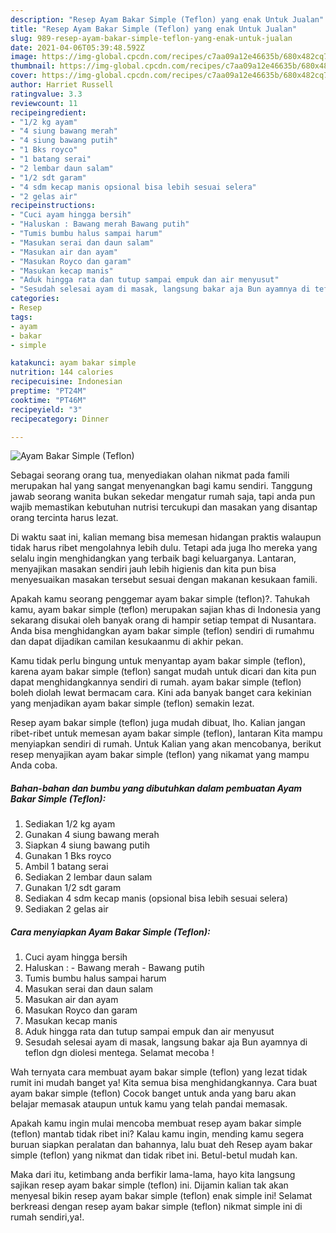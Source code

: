 ```yaml
---
description: "Resep Ayam Bakar Simple (Teflon) yang enak Untuk Jualan"
title: "Resep Ayam Bakar Simple (Teflon) yang enak Untuk Jualan"
slug: 989-resep-ayam-bakar-simple-teflon-yang-enak-untuk-jualan
date: 2021-04-06T05:39:48.592Z
image: https://img-global.cpcdn.com/recipes/c7aa09a12e46635b/680x482cq70/ayam-bakar-simple-teflon-foto-resep-utama.jpg
thumbnail: https://img-global.cpcdn.com/recipes/c7aa09a12e46635b/680x482cq70/ayam-bakar-simple-teflon-foto-resep-utama.jpg
cover: https://img-global.cpcdn.com/recipes/c7aa09a12e46635b/680x482cq70/ayam-bakar-simple-teflon-foto-resep-utama.jpg
author: Harriet Russell
ratingvalue: 3.3
reviewcount: 11
recipeingredient:
- "1/2 kg ayam"
- "4 siung bawang merah"
- "4 siung bawang putih"
- "1 Bks royco"
- "1 batang serai"
- "2 lembar daun salam"
- "1/2 sdt garam"
- "4 sdm kecap manis opsional bisa lebih sesuai selera"
- "2 gelas air"
recipeinstructions:
- "Cuci ayam hingga bersih"
- "Haluskan : Bawang merah Bawang putih"
- "Tumis bumbu halus sampai harum"
- "Masukan serai dan daun salam"
- "Masukan air dan ayam"
- "Masukan Royco dan garam"
- "Masukan kecap manis"
- "Aduk hingga rata dan tutup sampai empuk dan air menyusut"
- "Sesudah selesai ayam di masak, langsung bakar aja Bun ayamnya di teflon dgn diolesi mentega. Selamat mecoba !"
categories:
- Resep
tags:
- ayam
- bakar
- simple

katakunci: ayam bakar simple 
nutrition: 144 calories
recipecuisine: Indonesian
preptime: "PT24M"
cooktime: "PT46M"
recipeyield: "3"
recipecategory: Dinner

---
```



![Ayam Bakar Simple (Teflon)](https://img-global.cpcdn.com/recipes/c7aa09a12e46635b/680x482cq70/ayam-bakar-simple-teflon-foto-resep-utama.jpg)

Sebagai seorang orang tua, menyediakan olahan nikmat pada famili merupakan hal yang sangat menyenangkan bagi kamu sendiri. Tanggung jawab seorang  wanita bukan sekedar mengatur rumah saja, tapi anda pun wajib memastikan kebutuhan nutrisi tercukupi dan masakan yang disantap orang tercinta harus lezat.

Di waktu  saat ini, kalian memang bisa memesan hidangan praktis walaupun tidak harus ribet mengolahnya lebih dulu. Tetapi ada juga lho mereka yang selalu ingin menghidangkan yang terbaik bagi keluarganya. Lantaran, menyajikan masakan sendiri jauh lebih higienis dan kita pun bisa menyesuaikan masakan tersebut sesuai dengan makanan kesukaan famili. 



Apakah kamu seorang penggemar ayam bakar simple (teflon)?. Tahukah kamu, ayam bakar simple (teflon) merupakan sajian khas di Indonesia yang sekarang disukai oleh banyak orang di hampir setiap tempat di Nusantara. Anda bisa menghidangkan ayam bakar simple (teflon) sendiri di rumahmu dan dapat dijadikan camilan kesukaanmu di akhir pekan.

Kamu tidak perlu bingung untuk menyantap ayam bakar simple (teflon), karena ayam bakar simple (teflon) sangat mudah untuk dicari dan kita pun dapat menghidangkannya sendiri di rumah. ayam bakar simple (teflon) boleh diolah lewat bermacam cara. Kini ada banyak banget cara kekinian yang menjadikan ayam bakar simple (teflon) semakin lezat.

Resep ayam bakar simple (teflon) juga mudah dibuat, lho. Kalian jangan ribet-ribet untuk memesan ayam bakar simple (teflon), lantaran Kita mampu menyiapkan sendiri di rumah. Untuk Kalian yang akan mencobanya, berikut resep menyajikan ayam bakar simple (teflon) yang nikamat yang mampu Anda coba.

<!--inarticleads1-->

##### Bahan-bahan dan bumbu yang dibutuhkan dalam pembuatan Ayam Bakar Simple (Teflon):

1. Sediakan 1/2 kg ayam
1. Gunakan 4 siung bawang merah
1. Siapkan 4 siung bawang putih
1. Gunakan 1 Bks royco
1. Ambil 1 batang serai
1. Sediakan 2 lembar daun salam
1. Gunakan 1/2 sdt garam
1. Sediakan 4 sdm kecap manis (opsional bisa lebih sesuai selera)
1. Sediakan 2 gelas air




<!--inarticleads2-->

##### Cara menyiapkan Ayam Bakar Simple (Teflon):

1. Cuci ayam hingga bersih
1. Haluskan : - Bawang merah - Bawang putih
1. Tumis bumbu halus sampai harum
1. Masukan serai dan daun salam
1. Masukan air dan ayam
1. Masukan Royco dan garam
1. Masukan kecap manis
1. Aduk hingga rata dan tutup sampai empuk dan air menyusut
1. Sesudah selesai ayam di masak, langsung bakar aja Bun ayamnya di teflon dgn diolesi mentega. Selamat mecoba !




Wah ternyata cara membuat ayam bakar simple (teflon) yang lezat tidak rumit ini mudah banget ya! Kita semua bisa menghidangkannya. Cara buat ayam bakar simple (teflon) Cocok banget untuk anda yang baru akan belajar memasak ataupun untuk kamu yang telah pandai memasak.

Apakah kamu ingin mulai mencoba membuat resep ayam bakar simple (teflon) mantab tidak ribet ini? Kalau kamu ingin, mending kamu segera buruan siapkan peralatan dan bahannya, lalu buat deh Resep ayam bakar simple (teflon) yang nikmat dan tidak ribet ini. Betul-betul mudah kan. 

Maka dari itu, ketimbang anda berfikir lama-lama, hayo kita langsung sajikan resep ayam bakar simple (teflon) ini. Dijamin kalian tak akan menyesal bikin resep ayam bakar simple (teflon) enak simple ini! Selamat berkreasi dengan resep ayam bakar simple (teflon) nikmat simple ini di rumah sendiri,ya!.

